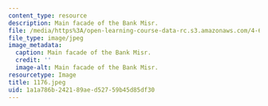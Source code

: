 ```yaml
---
content_type: resource
description: Main facade of the Bank Misr.
file: /media/https%3A/open-learning-course-data-rc.s3.amazonaws.com/4-615-the-architecture-of-cairo-spring-2002/1a1a786b242189aed52759b45d85df30_1176.jpeg
file_type: image/jpeg
image_metadata:
  caption: Main facade of the Bank Misr.
  credit: ''
  image-alt: Main facade of the Bank Misr.
resourcetype: Image
title: 1176.jpeg
uid: 1a1a786b-2421-89ae-d527-59b45d85df30
---
```

